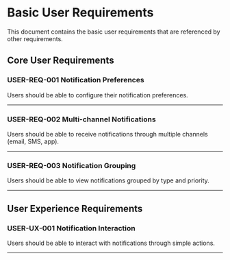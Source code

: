 # Basic User Requirements

This document contains the basic user requirements that are referenced by other requirements.

## Core User Requirements

### USER-REQ-001 Notification Preferences

Users should be able to configure their notification preferences.

---

### USER-REQ-002 Multi-channel Notifications

Users should be able to receive notifications through multiple channels (email, SMS, app).

---

### USER-REQ-003 Notification Grouping

Users should be able to view notifications grouped by type and priority.

---

## User Experience Requirements

### USER-UX-001 Notification Interaction

Users should be able to interact with notifications through simple actions.


---
